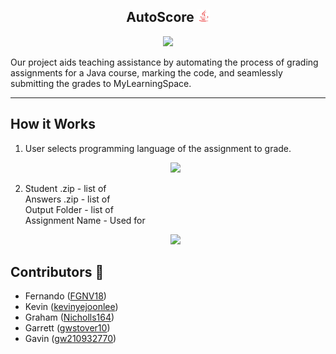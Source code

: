 <h2 align="center"> AutoScore <img src="https://github.com/devicons/devicon/blob/master/icons/java/java-plain.svg" alt="java" width="20" height="20"/></h2>

<p align="center"><img height="250px" src="https://github.com/kevinyejoonlee/AutoScore/assets/73869929/a542f062-821b-49c8-ad2d-408c1496b907"/></p>
<p>Our project aids teaching assistance by automating the process of grading assignments for a Java course, marking the code, and seamlessly submitting the grades to MyLearningSpace.</p>

<hr>

## How it Works 


<ol>
    <li>User selects programming language of the assignment to grade.   
        <p align="center"> 
        <img height="250px" src="https://github.com/kevinyejoonlee/AutoScore/assets/73869929/85bb85ed-cf8f-4476-b79f-519b17957f8e"/>
    </p>
    </li>
    <li> Student .zip - list of <br>
        Answers .zip - list of <br>
        Output Folder - list of <br>
        Assignment Name - Used for <br>
        <p align="center"> 
            <img height="250px" src="https://github.com/kevinyejoonlee/AutoScore/assets/73869929/41078f55-be0b-4bb0-bb1c-0d196d5402a6"/>
        </p>
    </li>
  
</ol>



## Contributors 🎤


<ul>
    <li>Fernando (<a href="https://github.com/FGNV18">FGNV18</a>)</li>
    <li>Kevin (<a href="https://github.com/kevinyejoonlee">kevinyejoonlee</a>)</li>
    <li>Graham (<a href="https://github.com/Nicholls164">Nicholls164</a>)</li>
    <li>Garrett (<a href="https://github.com/gwstover10">gwstover10</a>)</li>
    <li>Gavin (<a href="https://github.com/gw210932770">gw210932770</a>)</li>
</ul>
